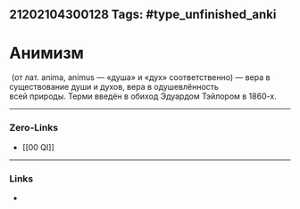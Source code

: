 21202104300128
Tags: #type_unfinished_anki 
---
# Анимизм

 (от лат. anima, animus — «душа» и «дух» соответственно) — вера в существование души и духов, вера в одушевлённость всей природы. Терми введён в обиход Эдуардом Тэйлором в 1860-х.

---
### Zero-Links
- [[00 QI]]
---
### Links
-